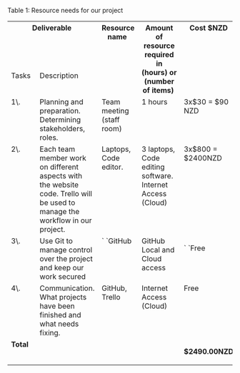 ﻿Table 1: Resource needs for our project  

<table><tr><th colspan="2" valign="top"><b>Deliverable</b> </th><th colspan="1" rowspan="1" valign="top">Resource name </th><th colspan="1" rowspan="2" valign="top">Amount of resource required in (hours) or (number of items) </th><th colspan="1" rowspan="2" valign="top">Cost $NZD</th></tr>
<tr><td colspan="1" valign="top"><a name="_heading=h.gjdgxs"></a>Tasks </td><td colspan="1" valign="top">Description </td></tr>
<tr><td colspan="1" valign="top">1\.</td><td colspan="1" valign="top">Planning and preparation. Determining stakeholders, roles. </td><td colspan="1" valign="top">Team meeting (staff room) </td><td colspan="1" valign="top">1 hours </td><td colspan="1" valign="top">3x$30 = $90 NZD</td></tr>
<tr><td colspan="1" valign="top">2\. </td><td colspan="1" valign="top">Each team member work on  different aspects with the website code. Trello will be used to manage the workflow in our project.</td><td colspan="1" valign="top">Laptops, Code editor.</td><td colspan="1" valign="top">3 laptops, Code editing software. Internet Access (Cloud)</td><td colspan="1" valign="top">3x$800 = $2400NZD</td></tr>
<tr><td colspan="1" valign="top">3\.</td><td colspan="1" valign="top">Use Git to manage control over the project and keep our work secured</td><td colspan="1" valign="top">` `GitHub</td><td colspan="1" valign="top">GitHub Local and Cloud access</td><td colspan="1" valign="top"><p>` `Free</p><p></p><p></p><p></p></td></tr>
<tr><td colspan="1" valign="top">4\. </td><td colspan="1" valign="top">Communication. What projects have been finished and what needs fixing.</td><td colspan="1" valign="top">GitHub, Trello</td><td colspan="1" valign="top">Internet Access (Cloud)</td><td colspan="1" valign="top">Free</td></tr>
<tr><td colspan="1" valign="top"><b>Total</b> </td><td colspan="1" valign="top"> </td><td colspan="1" valign="top"> </td><td colspan="1" valign="top"> </td><td colspan="1" valign="top"><p><b>$2490.00NZD</b></p><p></p></td></tr>
</table>
